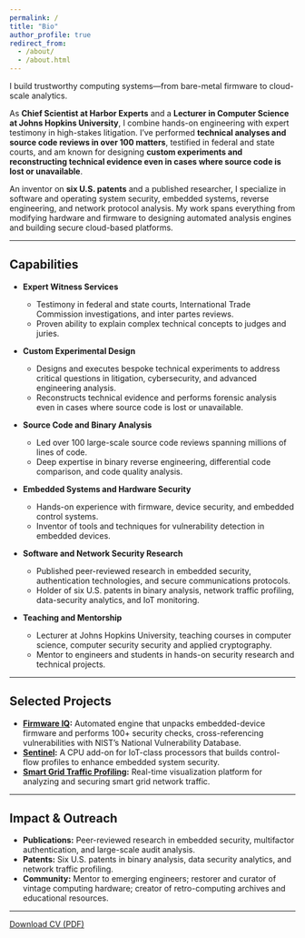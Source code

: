 ```yaml
---
permalink: /
title: "Bio"
author_profile: true
redirect_from: 
  - /about/
  - /about.html
---
```


I build trustworthy computing systems—from bare-metal firmware to cloud-scale analytics.  

As **Chief Scientist at Harbor Experts** and a **Lecturer in Computer Science at Johns Hopkins University**, I combine hands-on engineering with expert testimony in high-stakes litigation. I’ve performed **technical analyses and source code reviews in over 100 matters**, testified in federal and state courts, and am known for designing **custom experiments and reconstructing technical evidence even in cases where source code is lost or unavailable**.  

An inventor on **six U.S. patents** and a published researcher, I specialize in software and operating system security, embedded systems, reverse engineering, and network protocol analysis. My work spans everything from modifying hardware and firmware to designing automated analysis engines and building secure cloud-based platforms.  

---

## Capabilities

- **Expert Witness Services**  
  - Testimony in federal and state courts, International Trade Commission investigations, and inter partes reviews.  
  - Proven ability to explain complex technical concepts to judges and juries.  

- **Custom Experimental Design**  
  - Designs and executes bespoke technical experiments to address critical questions in litigation, cybersecurity, and advanced engineering analysis.  
  - Reconstructs technical evidence and performs forensic analysis even in cases where source code is lost or unavailable.  

- **Source Code and Binary Analysis**  
  - Led over 100 large-scale source code reviews spanning millions of lines of code.  
  - Deep expertise in binary reverse engineering, differential code comparison, and code quality analysis.  

- **Embedded Systems and Hardware Security**  
  - Hands-on experience with firmware, device security, and embedded control systems.  
  - Inventor of tools and techniques for vulnerability detection in embedded devices.  

- **Software and Network Security Research**  
  - Published peer-reviewed research in embedded security, authentication technologies, and secure communications protocols.  
  - Holder of six U.S. patents in binary analysis, network traffic profiling, data-security analytics, and IoT monitoring.  

- **Teaching and Mentorship**  
  - Lecturer at Johns Hopkins University, teaching courses in computer science, computer security security and applied cryptography.  
  - Mentor to engineers and students in hands-on security research and technical projects.  

---

## Selected Projects

- **[Firmware IQ](https://harborlabs.com/firmwareiq/):** Automated engine that unpacks embedded-device firmware and performs 100+ security checks, cross-referencing vulnerabilities with NIST’s National Vulnerability Database.  
- **[Sentinel](https://scholar.google.com/citations?view_op=view_citation&hl=en&user=lmafl-QAAAAJ&citation_for_view=lmafl-QAAAAJ:eQOLeE2rZwMC):** A CPU add-on for IoT-class processors that builds control-flow profiles to enhance embedded system security.  
- **[Smart Grid Traffic Profiling](https://patents.google.com/patent/US9667521B2/en?oq=US+9%2c667%2c521+B2):** Real-time visualization platform for analyzing and securing smart grid network traffic.  

---

## Impact & Outreach

- **Publications:** Peer-reviewed research in embedded security, multifactor authentication, and large-scale audit analysis.  
- **Patents:** Six U.S. patents in binary analysis, data security analytics, and network traffic profiling.  
- **Community:** Mentor to emerging engineers; restorer and curator of vintage computing hardware; creator of retro-computing archives and educational resources.  

---

[Download CV (PDF)](/files/PaulMartin-CV.pdf)
